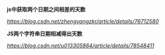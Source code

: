 **js中获取两个日期之间相差的天数**

*https://blog.csdn.net/zhengyangzkr/article/details/76712580*



**JS两个字符串日期相减得出天数**

*https://blog.csdn.net/u013305864/article/details/78548411*

